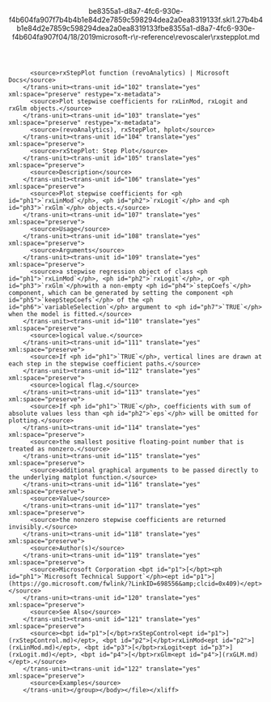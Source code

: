 <?xml version="1.0"?><xliff version="1.2" xmlns="urn:oasis:names:tc:xliff:document:1.2" xmlns:xsi="http://www.w3.org/2001/XMLSchema-instance" xsi:schemaLocation="urn:oasis:names:tc:xliff:document:1.2 xliff-core-1.2-transitional.xsd"><file datatype="xml" original="rxstepplot.md" source-language="en-US" target-language="en-US"><header><tool tool-id="mdxliff" tool-name="mdxliff" tool-version="1.0-d1654b2" tool-company="Microsoft" /><xliffext:skl_file_name xmlns:xliffext="urn:microsoft:content:schema:xliffextensions">be8355a1-d8a7-4fc6-930e-f4b604fa907f7b4b4b1e84d2e7859c598294dea2a0ea8319133f.skl</xliffext:skl_file_name><xliffext:version xmlns:xliffext="urn:microsoft:content:schema:xliffextensions">1.2</xliffext:version><xliffext:ms.openlocfilehash xmlns:xliffext="urn:microsoft:content:schema:xliffextensions">7b4b4b1e84d2e7859c598294dea2a0ea8319133f</xliffext:ms.openlocfilehash><xliffext:ms.sourcegitcommit xmlns:xliffext="urn:microsoft:content:schema:xliffextensions">be8355a1-d8a7-4fc6-930e-f4b604fa907f</xliffext:ms.sourcegitcommit><xliffext:ms.lasthandoff xmlns:xliffext="urn:microsoft:content:schema:xliffextensions">04/18/2019</xliffext:ms.lasthandoff><xliffext:ms.openlocfilepath xmlns:xliffext="urn:microsoft:content:schema:xliffextensions">microsoft-r\r-reference\revoscaler\rxstepplot.md</xliffext:ms.openlocfilepath></header><body><group id="content" extype="content"><trans-unit id="101" translate="yes" xml:space="preserve" restype="x-metadata">
          <source>rxStepPlot function (revoAnalytics) | Microsoft Docs</source>
        </trans-unit><trans-unit id="102" translate="yes" xml:space="preserve" restype="x-metadata">
          <source>Plot stepwise coefficients for rxLinMod, rxLogit and rxGlm objects.</source>
        </trans-unit><trans-unit id="103" translate="yes" xml:space="preserve" restype="x-metadata">
          <source>(revoAnalytics), rxStepPlot, hplot</source>
        </trans-unit><trans-unit id="104" translate="yes" xml:space="preserve">
          <source>rxStepPlot: Step Plot</source>
        </trans-unit><trans-unit id="105" translate="yes" xml:space="preserve">
          <source>Description</source>
        </trans-unit><trans-unit id="106" translate="yes" xml:space="preserve">
          <source>Plot stepwise coefficients for <ph id="ph1">`rxLinMod`</ph>, <ph id="ph2">`rxLogit`</ph> and <ph id="ph3">`rxGlm`</ph> objects.</source>
        </trans-unit><trans-unit id="107" translate="yes" xml:space="preserve">
          <source>Usage</source>
        </trans-unit><trans-unit id="108" translate="yes" xml:space="preserve">
          <source>Arguments</source>
        </trans-unit><trans-unit id="109" translate="yes" xml:space="preserve">
          <source>a stepwise regression object of class <ph id="ph1">`rxLinMod`</ph>, <ph id="ph2">`rxLogit`</ph>, or <ph id="ph3">`rxGlm`</ph>with a non-empty <ph id="ph4">`stepCoefs`</ph> component, which can be generated by setting the component <ph id="ph5">`keepStepCoefs`</ph> of the <ph id="ph6">`variableSelection`</ph> argument to <ph id="ph7">`TRUE`</ph> when the model is fitted.</source>
        </trans-unit><trans-unit id="110" translate="yes" xml:space="preserve">
          <source>logical value.</source>
        </trans-unit><trans-unit id="111" translate="yes" xml:space="preserve">
          <source>If <ph id="ph1">`TRUE`</ph>, vertical lines are drawn at each step in the stepwise coefficient paths.</source>
        </trans-unit><trans-unit id="112" translate="yes" xml:space="preserve">
          <source>logical flag.</source>
        </trans-unit><trans-unit id="113" translate="yes" xml:space="preserve">
          <source>If <ph id="ph1">`TRUE`</ph>, coefficients with sum of absolute values less than <ph id="ph2">`eps`</ph> will be omitted for plotting.</source>
        </trans-unit><trans-unit id="114" translate="yes" xml:space="preserve">
          <source>the smallest positive floating-point number that is treated as nonzero.</source>
        </trans-unit><trans-unit id="115" translate="yes" xml:space="preserve">
          <source>additional graphical arguments to be passed directly to the underlying matplot function.</source>
        </trans-unit><trans-unit id="116" translate="yes" xml:space="preserve">
          <source>Value</source>
        </trans-unit><trans-unit id="117" translate="yes" xml:space="preserve">
          <source>the nonzero stepwise coefficients are returned invisibly.</source>
        </trans-unit><trans-unit id="118" translate="yes" xml:space="preserve">
          <source>Author(s)</source>
        </trans-unit><trans-unit id="119" translate="yes" xml:space="preserve">
          <source>Microsoft Corporation <bpt id="p1">[</bpt><ph id="ph1">`Microsoft Technical Support`</ph><ept id="p1">](https://go.microsoft.com/fwlink/?LinkID=698556&amp;clcid=0x409)</ept></source>
        </trans-unit><trans-unit id="120" translate="yes" xml:space="preserve">
          <source>See Also</source>
        </trans-unit><trans-unit id="121" translate="yes" xml:space="preserve">
          <source><bpt id="p1">[</bpt>rxStepControl<ept id="p1">](rxStepControl.md)</ept>, <bpt id="p2">[</bpt>rxLinMod<ept id="p2">](rxLinMod.md)</ept>, <bpt id="p3">[</bpt>rxLogit<ept id="p3">](rxLogit.md)</ept>, <bpt id="p4">[</bpt>rxGlm<ept id="p4">](rxGLM.md)</ept>.</source>
        </trans-unit><trans-unit id="122" translate="yes" xml:space="preserve">
          <source>Examples</source>
        </trans-unit></group></body></file></xliff>